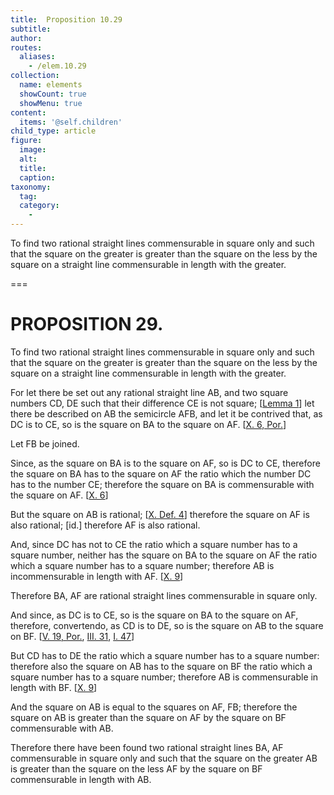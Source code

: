 ```yaml
---
title:  Proposition 10.29
subtitle: 
author:
routes:
  aliases:
    - /elem.10.29
collection:
  name: elements
  showCount: true
  showMenu: true
content:
  items: '@self.children'
child_type: article
figure:
  image:
  alt:
  title:
  caption:
taxonomy:
  tag:
  category:
    - 
---
```


<p><hi rend="ital">To find two rational straight lines commensurable in square only and such that the square on the greater is greater than the square on the less by the square on a straight line commensurable in length with the greater</hi>. </p>

===

<h1>PROPOSITION 29.</h1>
<p><span class="ital">To find two rational straight lines commensurable in square only and such that the square on the greater is greater than the square on the less by the square on a straight line commensurable in length with the greater</span>. </p>

<p>For let there be set out any rational straight line <span class="ital">AB</span>, and two square numbers <span class="ital">CD</span>, <span class="ital">DE</span> such that their difference <span class="ital">CE</span> is not square; [<a href="/elem.10.28.l.1">Lemma 1</a>] let there be described on <span class="ital">AB</span> the semicircle <span class="ital">AFB</span>, <pb n="67"/>and let it be contrived that, <span class="center">as <span class="ital">DC</span> is to <span class="ital">CE</span>, so is the square on <span class="ital">BA</span> to the square on <span class="ital">AF</span>. [<a href="/elem.10.6.p.1">X. 6, Por.</a>]</span>
      </p>

<p>Let <span class="ital">FB</span> be joined. </p>

<p>Since, as the square on <span class="ital">BA</span> is to the square on <span class="ital">AF</span>, so is <span class="ital">DC</span> to <span class="ital">CE</span>, therefore the square on <span class="ital">BA</span> has to the square on <span class="ital">AF</span> the ratio which the number <span class="ital">DC</span> has to the number <span class="ital">CE</span>; therefore the square on <span class="ital">BA</span> is commensurable with the square on <span class="ital">AF</span>. [<a href="/elem.10.6">X. 6</a>] 
      </p>

<p>But the square on <span class="ital">AB</span> is rational; [<a href="/elem.10.def.4">X. Def. 4</a>] therefore the square on <span class="ital">AF</span> is also rational; [<span class="ital">id.</span>] therefore <span class="ital">AF</span> is also rational. </p>

<p>And, since <span class="ital">DC</span> has not to <span class="ital">CE</span> the ratio which a square number has to a square number, neither has the square on <span class="ital">BA</span> to the square on <span class="ital">AF</span> the ratio which a square number has to a square number; therefore <span class="ital">AB</span> is incommensurable in length with <span class="ital">AF</span>. [<a href="/elem.10.9">X. 9</a>] </p>

<p>Therefore <span class="ital">BA</span>, <span class="ital">AF</span> are rational straight lines commensurable in square only. </p>

<p>And since, as <span class="ital">DC</span> is to <span class="ital">CE</span>, so is the square on <span class="ital">BA</span> to the square on <span class="ital">AF</span>, therefore, <foreign lang="la">convertendo</foreign>, as <span class="ital">CD</span> is to <span class="ital">DE</span>, so is the square on <span class="ital">AB</span> to the square on <span class="ital">BF</span>. [<a href="/elem.5.19.p.1">V. 19, Por.</a>, <a href="/elem.3.31">III. 31</a>, <a href="/elem.1.47">I. 47</a>] </p>

<p>But <span class="ital">CD</span> has to <span class="ital">DE</span> the ratio which a square number has to a square number: therefore also the square on <span class="ital">AB</span> has to the square on <span class="ital">BF</span> the ratio which a square number has to a square number; therefore <span class="ital">AB</span> is commensurable in length with <span class="ital">BF</span>. [<a href="/elem.10.9">X. 9</a>] </p>

<p>And the square on <span class="ital">AB</span> is equal to the squares on <span class="ital">AF</span>, <span class="ital">FB</span>; therefore the square on <span class="ital">AB</span> is greater than the square on <span class="ital">AF</span> by the square on <span class="ital">BF</span> commensurable with <span class="ital">AB</span>. </p>

<p>Therefore there have been found two rational straight lines <span class="ital">BA</span>, <span class="ital">AF</span> commensurable in square only and such that the square on the greater <span class="ital">AB</span> is greater than the square on the less <span class="ital">AF</span> by the square on <span class="ital">BF</span> commensurable in length with <span class="ital">AB</span>.<pb n="68"/></p>
